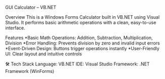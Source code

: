 GUI Calculator – VB.NET

Overview
This is a Windows Forms Calculator built in VB.NET using Visual Studio.
It performs basic arithmetic operations with a clean, easy-to-use interface.

Features
*Basic Math Operations: Addition, Subtraction, Multiplication, Division
*Error Handling: Prevents division by zero and invalid input errors
*Event-Driven Design: Buttons trigger operations instantly
*User-Friendly UI: Clear layout and intuitive controls

🛠️ Tech Stack
Language: VB.NET
IDE: Visual Studio
Framework: .NET Framework (WinForms)

